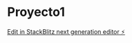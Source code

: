 # Proyecto1

[Edit in StackBlitz next generation editor ⚡️](https://stackblitz.com/~/github.com/Maremoto96/Proyecto1)